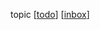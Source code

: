 ---
---

topic [[todo]] [[inbox]]

[//begin]: # "Autogenerated link references for markdown compatibility"
[todo]: todo "todo"
[inbox]: inbox "inbox"
[//end]: # "Autogenerated link references"